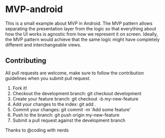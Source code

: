 # MVP-android
This is a small example about MVP in Android.
The MVP pattern allows separating the presentation layer from the logic so that everything about how the UI works is agnostic from how we represent it on screen. Ideally, the MVP pattern would achieve that the same logic might have completely different and interchangeable views.

## Contributing
All pull requests are welcome, make sure to follow the contribution guidelines when you submit pull request.

1. Fork it!
2. Checkout the development branch: git checkout development
3. Create your feature branch: git checkout -b my-new-feature
4. Add your changes to the index: git add .
5. Commit your changes: git commit -m 'Add some feature'
6. Push to the branch: git push origin my-new-feature
7. Submit a pull request against the development branch


Thanks to @coding with nerds

